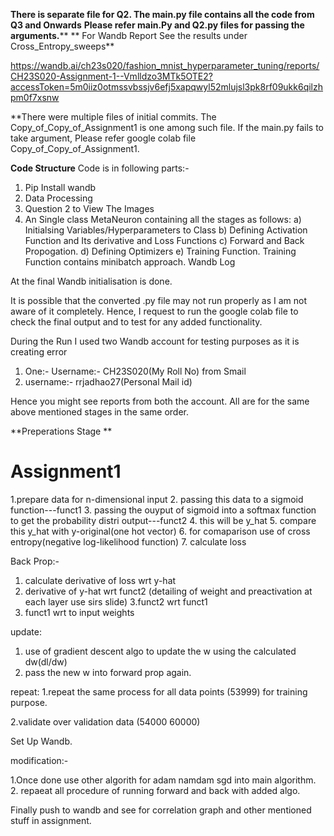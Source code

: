 
**There is separate file for Q2.
The main.py file contains all the code from Q3 and Onwards**
**Please refer main.Py and Q2.py files for passing the arguments.****
**
For Wandb Report See the results under Cross_Entropy_sweeps**

https://wandb.ai/ch23s020/fashion_mnist_hyperparameter_tuning/reports/CH23S020-Assignment-1--Vmlldzo3MTk5OTE2?accessToken=5m0iiz0otmssvbssjv6efj5xapqwyl52mlujsl3pk8rf09ukk6qilzhpm0f7xsnw

**There were multiple files of initial commits. The Copy_of_Copy_of_Assignment1 is one among such file. If the main.py fails to take argument, Please refer google colab file Copy_of_Copy_of_Assignment1.

**Code Structure**
Code is in following parts:- 
1) Pip Install wandb
2) Data Processing
3) Question 2 to View The Images
4) An Single class MetaNeuron containing all the stages as follows:
   a) Initialsing Variables/Hyperparameters to Class
   b) Defining Activation Function and Its derivative and Loss Functions
   c) Forward  and Back Propogation.
   d) Defining Optimizers
   e) Training Function.
Training Function contains minibatch approach. Wandb Log

At the final Wandb initialisation is done.

It is possible that the converted .py file may not run properly as I am not aware of it completely. Hence, I request to run the google colab file to check the final output and to test for any added functionality.

During the Run I used two Wandb account for testing purposes as it is creating error
1) One:- Username:- CH23S020(My Roll No) from Smail
2) username:- rrjadhao27(Personal Mail id)

Hence you might see reports from both the account. All are for the same above mentioned stages in the same order.


**Preperations Stage **
# Assignment1
1.prepare data for n-dimensional input
2. passing this data to a sigmoid function---funct1
3. passing the ouyput of sigmoid into a softmax function to get the probability distri output---funct2
4. this will be y_hat
5. compare this y_hat with y-original(one hot vector)
6. for comaparison use of cross entropy(negative log-likelihood function)
7. calculate loss

Back Prop:-
1. calculate derivative of loss wrt y-hat
2. derivative of y-hat wrt funct2 (detailing of weight and preactivation at each layer use sirs slide)
3.funct2 wrt funct1
4. funct1 wrt to input weights

update:
1. use of gradient descent algo to update the w using the calculated dw(dl/dw)
2. pass the new w into forward prop again.

repeat:
1.repeat the same process for all data points (53999) for training purpose.

2.validate over validation data (54000 60000)

Set Up Wandb.

modification:-

1.Once done use other algorith for adam namdam sgd into main algorithm.
2. repaeat all procedure of running forward and back with added algo.

Finally push to wandb and see for correlation graph and other mentioned stuff in assignment.






